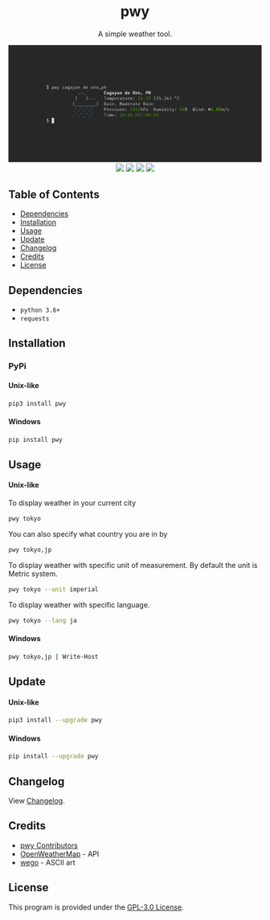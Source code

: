 <div align="center">
    <h1>pwy</h1>
    <p>A simple weather tool.</p>
    <img src="https://raw.githubusercontent.com/clieg/clieg.github.io/master/images/pwy.png"><br>
    <a href="https://pypi.org/project/pwy"><img src="https://img.shields.io/pypi/v/pwy"></a>
    <a href="https://pypi.org/project/pwy"><img src="https://img.shields.io/pypi/dm/pwy"></a>
    <a href="https://openweathermap.org/api"><img src="https://img.shields.io/badge/openweathermap-api-blue"></a>
    <a href="https://github.com/clieg/pwy/blob/master/LICENSE"><img src="https://img.shields.io/badge/license-GPL&#8208;3.0-blue"></a>
</div>

## Table of Contents
* [Dependencies](#dependencies)
* [Installation](#installation)
* [Usage](#usage)
* [Update](#update)
* [Changelog](#changelog)
* [Credits](#credits)
* [License](#license)

## Dependencies
* `python 3.6+`
* `requests`


## Installation
### PyPi
#### Unix-like
```sh
pip3 install pwy
```
#### Windows
```sh
pip install pwy
```


## Usage
#### Unix-like
To display weather in your current city
```sh
pwy tokyo
```
You can also specify what country you are in by
```sh
pwy tokyo,jp
```
To display weather with specific unit of measurement. By default the unit is Metric system.
```sh
pwy tokyo --unit imperial
```
To display weather with specific language.
```sh
pwy tokyo --lang ja
```
#### Windows
```sh
pwy tokyo,jp | Write-Host
```


## Update
#### Unix-like
```sh
pip3 install --upgrade pwy
```
#### Windows
```sh
pip install --upgrade pwy
```


## Changelog
View [Changelog](https://github.com/clieg/pwy/blob/master/CHANGELOG.md).


## Credits
* [pwy Contributors](https://github.com/clieg/pwy/graphs/contributors)
* [OpenWeatherMap](https://openweathermap.org/current) - API
* [wego](https://github.com/schachmat/wego) - ASCII art


## License
This program is provided under the [GPL-3.0 License](https://github.com/clieg/pwy/blob/master/LICENSE).